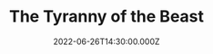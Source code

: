 ---
video:
  type: vimeo
  id: 724289505
speaker:
  permalink: bart-wilkins
  name: Bart Wilkins
title: The Tyranny of the Beast
image: https://i.imgur.com/mLXfrCR.png
date: 2022-06-26T14:30:00.000Z
series: "666"
---